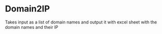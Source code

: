 # Domain2IP
Takes input as a list of domain names and output it with excel sheet with the domain names and their IP
